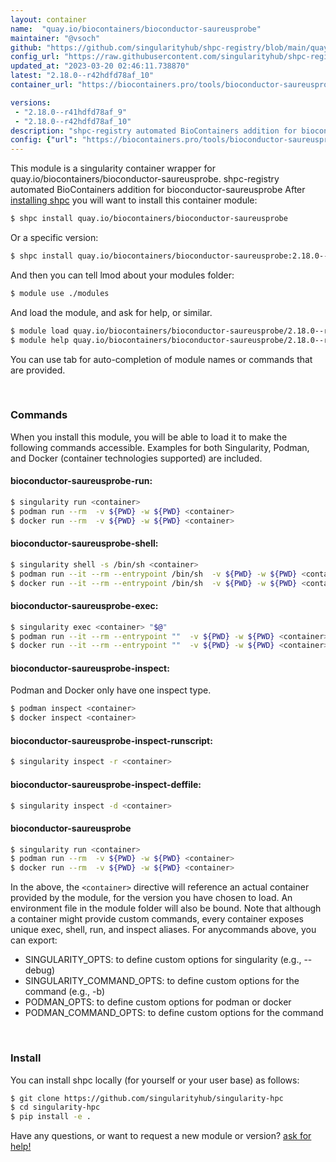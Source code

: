 ```yaml
---
layout: container
name:  "quay.io/biocontainers/bioconductor-saureusprobe"
maintainer: "@vsoch"
github: "https://github.com/singularityhub/shpc-registry/blob/main/quay.io/biocontainers/bioconductor-saureusprobe/container.yaml"
config_url: "https://raw.githubusercontent.com/singularityhub/shpc-registry/main/quay.io/biocontainers/bioconductor-saureusprobe/container.yaml"
updated_at: "2023-03-20 02:46:11.738870"
latest: "2.18.0--r42hdfd78af_10"
container_url: "https://biocontainers.pro/tools/bioconductor-saureusprobe"

versions:
 - "2.18.0--r41hdfd78af_9"
 - "2.18.0--r42hdfd78af_10"
description: "shpc-registry automated BioContainers addition for bioconductor-saureusprobe"
config: {"url": "https://biocontainers.pro/tools/bioconductor-saureusprobe", "maintainer": "@vsoch", "description": "shpc-registry automated BioContainers addition for bioconductor-saureusprobe", "latest": {"2.18.0--r42hdfd78af_10": "sha256:930e0e103cf4eeec8c74bc935daad60f9ed1e90450a1a0ba7a2cb25f51f54ebb"}, "tags": {"2.18.0--r41hdfd78af_9": "sha256:0117d5953709d8bb9b4dddc33d13223cf71a8d19c6983e3747bfafcac72fdb12", "2.18.0--r42hdfd78af_10": "sha256:930e0e103cf4eeec8c74bc935daad60f9ed1e90450a1a0ba7a2cb25f51f54ebb"}, "docker": "quay.io/biocontainers/bioconductor-saureusprobe"}
---
```


This module is a singularity container wrapper for quay.io/biocontainers/bioconductor-saureusprobe.
shpc-registry automated BioContainers addition for bioconductor-saureusprobe
After [installing shpc](#install) you will want to install this container module:


```bash
$ shpc install quay.io/biocontainers/bioconductor-saureusprobe
```

Or a specific version:

```bash
$ shpc install quay.io/biocontainers/bioconductor-saureusprobe:2.18.0--r42hdfd78af_10
```

And then you can tell lmod about your modules folder:

```bash
$ module use ./modules
```

And load the module, and ask for help, or similar.

```bash
$ module load quay.io/biocontainers/bioconductor-saureusprobe/2.18.0--r42hdfd78af_10
$ module help quay.io/biocontainers/bioconductor-saureusprobe/2.18.0--r42hdfd78af_10
```

You can use tab for auto-completion of module names or commands that are provided.

<br>

### Commands

When you install this module, you will be able to load it to make the following commands accessible.
Examples for both Singularity, Podman, and Docker (container technologies supported) are included.

#### bioconductor-saureusprobe-run:

```bash
$ singularity run <container>
$ podman run --rm  -v ${PWD} -w ${PWD} <container>
$ docker run --rm  -v ${PWD} -w ${PWD} <container>
```

#### bioconductor-saureusprobe-shell:

```bash
$ singularity shell -s /bin/sh <container>
$ podman run --it --rm --entrypoint /bin/sh  -v ${PWD} -w ${PWD} <container>
$ docker run --it --rm --entrypoint /bin/sh  -v ${PWD} -w ${PWD} <container>
```

#### bioconductor-saureusprobe-exec:

```bash
$ singularity exec <container> "$@"
$ podman run --it --rm --entrypoint ""  -v ${PWD} -w ${PWD} <container> "$@"
$ docker run --it --rm --entrypoint ""  -v ${PWD} -w ${PWD} <container> "$@"
```

#### bioconductor-saureusprobe-inspect:

Podman and Docker only have one inspect type.

```bash
$ podman inspect <container>
$ docker inspect <container>
```

#### bioconductor-saureusprobe-inspect-runscript:

```bash
$ singularity inspect -r <container>
```

#### bioconductor-saureusprobe-inspect-deffile:

```bash
$ singularity inspect -d <container>
```



#### bioconductor-saureusprobe

```bash
$ singularity run <container>
$ podman run --rm  -v ${PWD} -w ${PWD} <container>
$ docker run --rm  -v ${PWD} -w ${PWD} <container>
```


In the above, the `<container>` directive will reference an actual container provided
by the module, for the version you have chosen to load. An environment file in the
module folder will also be bound. Note that although a container
might provide custom commands, every container exposes unique exec, shell, run, and
inspect aliases. For anycommands above, you can export:

 - SINGULARITY_OPTS: to define custom options for singularity (e.g., --debug)
 - SINGULARITY_COMMAND_OPTS: to define custom options for the command (e.g., -b)
 - PODMAN_OPTS: to define custom options for podman or docker
 - PODMAN_COMMAND_OPTS: to define custom options for the command

<br>

### Install

You can install shpc locally (for yourself or your user base) as follows:

```bash
$ git clone https://github.com/singularityhub/singularity-hpc
$ cd singularity-hpc
$ pip install -e .
```

Have any questions, or want to request a new module or version? [ask for help!](https://github.com/singularityhub/singularity-hpc/issues)